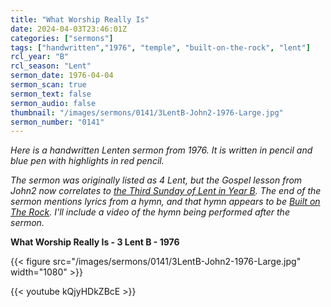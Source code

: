 ```yaml
---
title: "What Worship Really Is"
date: 2024-04-03T23:46:01Z
categories: ["sermons"]
tags: ["handwritten","1976", "temple", "built-on-the-rock", "lent"]
rcl_year: "B"
rcl_season: "Lent"
sermon_date: 1976-04-04
sermon_scan: true
sermon_text: false
sermon_audio: false
thumbnail: "/images/sermons/0141/3LentB-John2-1976-Large.jpg"
sermon_number: "0141"
---
```


_Here is a handwritten Lenten sermon from 1976. It is written in pencil and blue pen with highlights in red pencil._

<!--more-->

_The sermon was originally listed as 4 Lent, but the Gospel lesson from John2 now correlates to [the Third Sunday of Lent in Year B](https://lectionary.library.vanderbilt.edu/texts.php?id=73). The end of the sermon mentions lyrics from a hymn, and that hymn appears to be [Built on The Rock](https://hymnary.org/text/built_on_the_rock_the_church_doth_stand). I'll include a video of the hymn being performed after the sermon._

**What Worship Really Is - 3 Lent B - 1976**

{{< figure src="/images/sermons/0141/3LentB-John2-1976-Large.jpg" width="1080" >}}

{{< youtube kQjyHDkZBcE >}}
